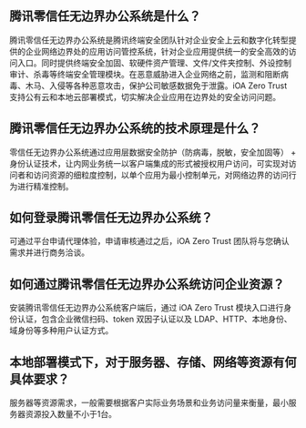 ## 腾讯零信任无边界办公系统是什么？
腾讯零信任无边界办公系统是腾讯终端安全团队针对企业安全上云和数字化转型提供的企业网络边界处的应用访问管控系统，针对企业应用提供统一的安全高效的访问入口。同时提供终端安全加固、软硬件资产管理、文件/文件夹控制、外设控制审计、杀毒等终端安全管理模块。在恶意威胁进入企业网络之前，监测和阻断病毒、木马、入侵等各种恶意攻击，保护公司敏感数据免于泄露。iOA Zero Trust 支持公有云和本地云部署模式，切实解决企业应用在边界处的安全访问问题。 
## 腾讯零信任无边界办公系统的技术原理是什么？
零信任无边界办公系统通过应用层数据安全防护（防病毒，脱敏，安全加固等） + 身份认证技术，让内网业务统一以客户端集成的形式被授权用户访问，可实现对访问者和访问资源的细粒度控制，以单个应用为最小控制单元，对网络边界的访问行为进行精准控制。
## 如何登录腾讯零信任无边界办公系统？
可通过平台申请代理体验，申请审核通过之后，iOA Zero Trust 团队将与您确认需求并进行商务洽谈。
## 如何通过腾讯零信任无边界办公系统访问企业资源？
安装腾讯零信任无边界办公系统客户端后，通过 iOA Zero Trust 模块入口进行身份认证，包含企业微信扫码、token 双因子认证以及 LDAP、HTTP、本地身份、域身份等多种用户认证方式。
## 本地部署模式下，对于服务器、存储、网络等资源有何具体要求？
服务器等资源需求，一般需要根据客户实际业务场景和业务访问量来衡量，最小服务器资源投入数量不小于1台。



